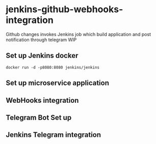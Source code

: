 #  jenkins-github-webhooks-integration
Github changes invokes Jenkins job which build application and post notification through telegram
WIP
## Set up Jenkins docker
```
docker run -d -p8080:8080 jenkins/jenkins
```

## Set up microservice application

## WebHooks integration

## Telegram Bot Set up

## Jenkins Telegram integration
